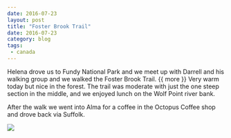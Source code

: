 ```yaml
---
date: 2016-07-23
layout: post
title: "Foster Brook Trail"
date: 2016-07-23
category: blog
tags:
 - canada
---
```


<!--start excerpt-->
Helena drove us to Fundy National Park and we meet up with Darrell and his
walking group and we walked the Foster Brook Trail.
{{ more }}
Very warm today but nice in the forest. The trail was moderate with just the one steep section in the
middle, and we enjoyed lunch on the Wolf Point river bank.

After the walk we went into Alma for a coffee in the Octopus Coffee shop and
drove back via Suffolk.

![](/images/2016/2016-07-23-foster-brook-trail.jpg)

